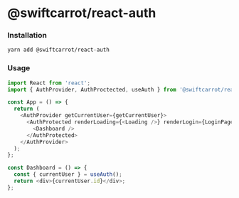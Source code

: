# @swiftcarrot/react-auth

### Installation

```sh
yarn add @swiftcarrot/react-auth
```

### Usage

```javascript
import React from 'react';
import { AuthProvider, AuthProctected, useAuth } from '@swiftcarrot/react-auth';

const App = () => {
  return (
    <AuthProvider getCurrentUser={getCurrentUser}>
      <AuthProtected renderLoading={<Loading />} renderLogin={LoginPage}>
        <Dashboard />
      </AuthProtected>
    </AuthProvider>
  );
};

const Dashboard = () => {
  const { currentUser } = useAuth();
  return <div>{currentUser.id}</div>;
};
```
